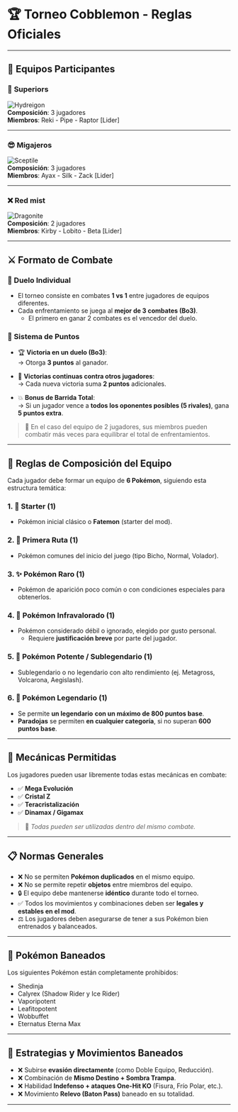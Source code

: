 
# 🏆 Torneo Cobblemon - Reglas Oficiales

---

## 👥 Equipos Participantes

### 👑 **Superiors**  
![Hydreigon](https://play.pokemonshowdown.com/sprites/ani/hydreigon.gif)  
**Composición**: 3 jugadores  
**Miembros**: Reki - Pipe - Raptor [Lider] 


---

### 😎 **Migajeros**  
![Sceptile](https://play.pokemonshowdown.com/sprites/ani/sceptile.gif)  
**Composición**: 3 jugadores  
**Miembros**: Ayax - Silk - Zack [Lider] 


---

### ❌ **Red mist**  
![Dragonite](https://play.pokemonshowdown.com/sprites/ani/dragonite.gif)  
**Composición**: 2 jugadores  
**Miembros**: Kirby - Lobito - Beta [Lider] 


---

## ⚔️ Formato de Combate

### 🔁 Duelo Individual
- El torneo consiste en combates **1 vs 1** entre jugadores de equipos diferentes.
- Cada enfrentamiento se juega al **mejor de 3 combates (Bo3)**.  
  - El primero en ganar 2 combates es el vencedor del duelo.

### 🏅 Sistema de Puntos
- 🏆 **Victoria en un duelo (Bo3)**:  
  → Otorga **3 puntos** al ganador.

- 🔁 **Victorias continuas contra otros jugadores**:  
  → Cada nueva victoria suma **2 puntos** adicionales.

- 💥 **Bonus de Barrida Total**:  
  → Si un jugador vence a **todos los oponentes posibles (5 rivales)**, gana **5 puntos extra**.

> 🔁 En el caso del equipo de 2 jugadores, sus miembros pueden combatir más veces para equilibrar el total de enfrentamientos.

---

## 🧬 Reglas de Composición del Equipo

Cada jugador debe formar un equipo de **6 Pokémon**, siguiendo esta estructura temática:

### 1. 🌱 **Starter (1)**
- Pokémon inicial clásico o **Fatemon** (starter del mod).

### 2. 🐛 **Primera Ruta (1)**
- Pokémon comunes del inicio del juego (tipo Bicho, Normal, Volador).

### 3. ✨ **Pokémon Raro (1)**
- Pokémon de aparición poco común o con condiciones especiales para obtenerlos.

### 4. 💩 **Pokémon Infravalorado (1)**
- Pokémon considerado débil o ignorado, elegido por gusto personal.  
  - Requiere **justificación breve** por parte del jugador.

### 5. 💪 **Pokémon Potente / Sublegendario (1)**
- Sublegendario o no legendario con alto rendimiento (ej. Metagross, Volcarona, Aegislash).

### 6. 🛐 **Pokémon Legendario (1)**
- Se permite **un legendario** **con un máximo de 800 puntos base**.
- **Paradojas** se permiten **en cualquier categoría**, si no superan **600 puntos base**.

---

## 💎 Mecánicas Permitidas

Los jugadores pueden usar libremente todas estas mecánicas en combate:

- ✅ **Mega Evolución**  
- ✅ **Cristal Z**  
- ✅ **Teracristalización**  
- ✅ **Dinamax / Gigamax**

> 🧠 *Todas pueden ser utilizadas dentro del mismo combate.*

---

## 📋 Normas Generales

- ❌ No se permiten **Pokémon duplicados** en el mismo equipo.
- ❌ No se permite repetir **objetos** entre miembros del equipo.
- 🔒 El equipo debe mantenerse **idéntico** durante todo el torneo.
- ✅ Todos los movimientos y combinaciones deben ser **legales y estables en el mod**.
- ⚖️ Los jugadores deben asegurarse de tener a sus Pokémon bien entrenados y balanceados.

---

## 🚫 Pokémon Baneados

Los siguientes Pokémon están completamente prohibidos:

- Shedinja  
- Calyrex (Shadow Rider y Ice Rider)  
- Vaporipotent  
- Leafitopotent  
- Wobbuffet  
- Eternatus Eterna Max

---

## 🚫 Estrategias y Movimientos Baneados

- ❌ Subirse **evasión directamente** (como Doble Equipo, Reducción).
- ❌ Combinación de **Mismo Destino + Sombra Trampa**.
- ❌ Habilidad **Indefenso + ataques One-Hit KO** (Fisura, Frío Polar, etc.).
- ❌ Movimiento **Relevo (Baton Pass)** baneado en su totalidad.

---
